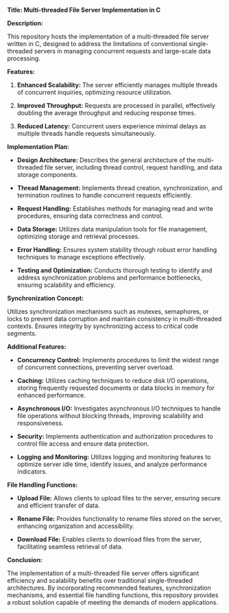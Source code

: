 
**Title: Multi-threaded File Server Implementation in C**

**Description:**

This repository hosts the implementation of a multi-threaded file server written in C, designed to address the limitations of conventional single-threaded servers in managing concurrent requests and large-scale data processing.

**Features:**

1. **Enhanced Scalability:** The server efficiently manages multiple threads of concurrent inquiries, optimizing resource utilization.
   
2. **Improved Throughput:** Requests are processed in parallel, effectively doubling the average throughput and reducing response times.
   
3. **Reduced Latency:** Concurrent users experience minimal delays as multiple threads handle requests simultaneously.

**Implementation Plan:**

- **Design Architecture:** Describes the general architecture of the multi-threaded file server, including thread control, request handling, and data storage components.
  
- **Thread Management:** Implements thread creation, synchronization, and termination routines to handle concurrent requests efficiently.
  
- **Request Handling:** Establishes methods for managing read and write procedures, ensuring data correctness and control.
  
- **Data Storage:** Utilizes data manipulation tools for file management, optimizing storage and retrieval processes.
  
- **Error Handling:** Ensures system stability through robust error handling techniques to manage exceptions effectively.
  
- **Testing and Optimization:** Conducts thorough testing to identify and address synchronization problems and performance bottlenecks, ensuring scalability and efficiency.

**Synchronization Concept:**

Utilizes synchronization mechanisms such as mutexes, semaphores, or locks to prevent data corruption and maintain consistency in multi-threaded contexts. Ensures integrity by synchronizing access to critical code segments.

**Additional Features:**

- **Concurrency Control:** Implements procedures to limit the widest range of concurrent connections, preventing server overload.
  
- **Caching:** Utilizes caching techniques to reduce disk I/O operations, storing frequently requested documents or data blocks in memory for enhanced performance.
  
- **Asynchronous I/O:** Investigates asynchronous I/O techniques to handle file operations without blocking threads, improving scalability and responsiveness.
  
- **Security:** Implements authentication and authorization procedures to control file access and ensure data protection.
  
- **Logging and Monitoring:** Utilizes logging and monitoring features to optimize server idle time, identify issues, and analyze performance indicators.

**File Handling Functions:**

- **Upload File:** Allows clients to upload files to the server, ensuring secure and efficient transfer of data.
  
- **Rename File:** Provides functionality to rename files stored on the server, enhancing organization and accessibility.
  
- **Download File:** Enables clients to download files from the server, facilitating seamless retrieval of data.

**Conclusion:**

The implementation of a multi-threaded file server offers significant efficiency and scalability benefits over traditional single-threaded architectures. By incorporating recommended features, synchronization mechanisms, and essential file handling functions, this repository provides a robust solution capable of meeting the demands of modern applications.
